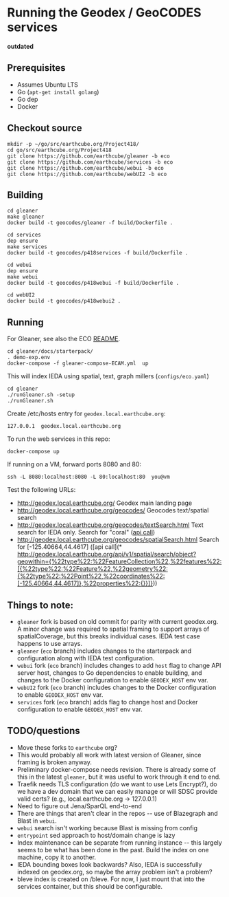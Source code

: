 # Running the Geodex / GeoCODES services
**outdated**

## Prerequisites
* Assumes Ubuntu LTS
* Go (`apt-get install golang`)
* Go dep
* Docker


## Checkout source
```
mkdir -p ~/go/src/earthcube.org/Project418/
cd go/src/earthcube.org/Project418
git clone https://github.com/earthcube/gleaner -b eco
git clone https://github.com/earthcube/services -b eco
git clone https://github.com/earthcube/webui -b eco
git clone https://github.com/earthcube/webUI2 -b eco
```


## Building 


```
cd gleaner
make gleaner
docker build -t geocodes/gleaner -f build/Dockerfile .
```

```
cd services
dep ensure
make services
docker build -t geocodes/p418services -f build/Dockerfile .
```

```
cd webui
dep ensure
make webui
docker build -t geocodes/p418webui -f build/Dockerfile .
```

```
cd webUI2
docker build -t geocodes/p418webui2 .
```


## Running 

For Gleaner, see also the ECO [README](https://github.com/earthcube/gleaner/blob/eco/docs/starterpack/README.md).

```
cd gleaner/docs/starterpack/
. demo-exp.env
docker-compose -f gleaner-compose-ECAM.yml  up
```

This will index IEDA using spatial, text, graph millers (`configs/eco.yaml`)
```
cd gleaner
./runGleaner.sh -setup
./runGleaner.sh
```

Create /etc/hosts entry for `geodex.local.earthcube.org`:
```
127.0.0.1  geodex.local.earthcube.org
``` 

To run the web services in this repo:
```
docker-compose up
```

If running on a VM, forward ports 8080 and 80:
```
ssh -L 8080:localhost:8080 -L 80:localhost:80  you@vm
```

Test the following URLs:
* http://geodex.local.earthcube.org/ Geodex main landing page
* http://geodex.local.earthcube.org/geocodes/ Geocodes text/spatial search
* http://geodex.local.earthcube.org/geocodes/textSearch.html Text search for IEDA only. Search for "coral" ([api call](http://geodex.local.earthcube.org/api/v1/textindex/search?q=coral&s=0&i=ieda&n=10))
* http://geodex.local.earthcube.org/geocodes/spatialSearch.html Search for [-125.40664,44.4617] ([api call](* http://geodex.local.earthcube.org/api/v1/spatial/search/object?geowithin={%22type%22:%22FeatureCollection%22,%22features%22:[{%22type%22:%22Feature%22,%22geometry%22:{%22type%22:%22Point%22,%22coordinates%22:[-125.40664,44.4617]},%22properties%22:{}}]}))

## Things to note:

* `gleaner` fork is based on old commit for parity with current geodex.org. A minor change was required to spatial framing to support arrays of spatialCoverage, but this breaks individual cases. IEDA test case happens to use arrays.
* `gleaner` (`eco` branch) includes changes to the starterpack and configuration along with IEDA test configuration.
* `webui` fork (`eco` branch) includes changes to add `host` flag to change API server host, changes to Go dependencies to enable building, and changes to the Docker configuration to enable `GEODEX_HOST` env var.
* `webUI2` fork (`eco` branch) includes changes to the Docker configuration to enable `GEODEX_HOST` env var.
* `services` fork (`eco` branch) adds flag to change host and Docker configuration to enable `GEODEX_HOST` env var.

## TODO/questions
* Move these forks to `earthcube` org?
* This would probably all work with latest version of Gleaner, since framing is broken anyway.
* Preliminary docker-compose needs revision. There is already some of this in the latest `gleaner`, but it was useful to work through it end to end.
* Traefik needs TLS configuration (do we want to use Lets Encrypt?), do we have a dev domain that we can easily manage or will SDSC provide valid certs? (e.g., local.earthcube.org -> 127.0.0.1)
* Need to figure out Jena/SparQL end-to-end
* There are things that aren't clear in the repos -- use of Blazegraph and Blast in `webui`.  
* `webui` search isn't working because Blast is missing from config
* `entrypoint` sed approach to host/domain change is lazy
* Index maintenance can be separate from running instance -- this largely seems to be what has been done in the past.  Build the index on one machine, copy it to another.
* IEDA bounding boxes look backwards? Also, IEDA is successfully indexed on geodex.org, so maybe the array problem isn't a problem?
* bleve index is created on /bleve. For now, I just mount that into the services container, but this should be configurable.
